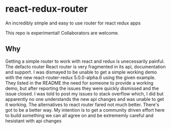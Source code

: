 # react-redux-router

An incredibly simple and easy to use router for react redux apps

This repo is experimental! Collaborators are welcome.

## Why
Getting a simple router to work with react and redux is unecessarily painful. The defacto router React router is very fragmented in its api, documentation and support. I was dismayed to be unable to get a simple working demo with the new react-router-redux 5.0.0-alpha.6 using the given example. They listed in the README the need for someone to provide a working demo, but after reporting the issues they were quickly dismissed and the issue closed. I was told to post my issues to stack overflow which, I did but apparently no one understands the new api changes and was unable to get it working. The alternatives to react router fared not much better. There's got to be a better way. My intention is to get a community driven effort here to build something we can all agree on and be extrememly careful and hesistant with api changes